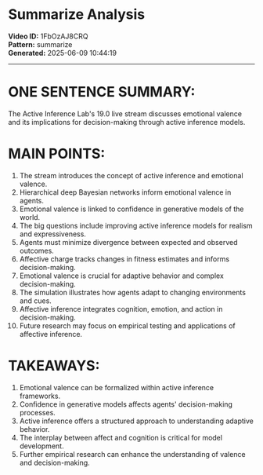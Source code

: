 # Summarize Analysis

**Video ID:** 1FbOzAJ8CRQ  
**Pattern:** summarize  
**Generated:** 2025-06-09 10:44:19  

---

# ONE SENTENCE SUMMARY:
The Active Inference Lab's 19.0 live stream discusses emotional valence and its implications for decision-making through active inference models.

# MAIN POINTS:
1. The stream introduces the concept of active inference and emotional valence.
2. Hierarchical deep Bayesian networks inform emotional valence in agents.
3. Emotional valence is linked to confidence in generative models of the world.
4. The big questions include improving active inference models for realism and expressiveness.
5. Agents must minimize divergence between expected and observed outcomes.
6. Affective charge tracks changes in fitness estimates and informs decision-making.
7. Emotional valence is crucial for adaptive behavior and complex decision-making.
8. The simulation illustrates how agents adapt to changing environments and cues.
9. Affective inference integrates cognition, emotion, and action in decision-making.
10. Future research may focus on empirical testing and applications of affective inference.

# TAKEAWAYS:
1. Emotional valence can be formalized within active inference frameworks.
2. Confidence in generative models affects agents' decision-making processes.
3. Active inference offers a structured approach to understanding adaptive behavior.
4. The interplay between affect and cognition is critical for model development.
5. Further empirical research can enhance the understanding of valence and decision-making.